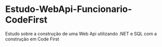 # Estudo-WebApi-Funcionario-CodeFirst
Estudo sobre a construção de uma Web Api utilizando .NET e SQL com a construção em Code First
